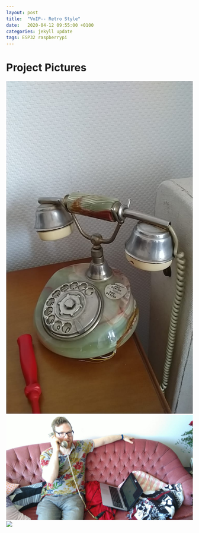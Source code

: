 ```yaml
---
layout: post
title:  "VoIP-- Retro Style"
date:   2020-04-12 09:55:00 +0100
categories: jekyll update
tags: ESP32 raspberrypi
---
```

# Project Pictures
<img src="/assets/images/phone.jpeg">
<img src="/assets/images/telephoning.jpeg">
<img src="/assets/images/dialingM5stickc.gif">
